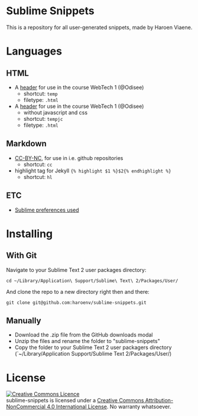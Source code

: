 # Sublime Snippets

This is a repository for all user-generated snippets, made by Haroen Viaene.

# Languages
## HTML

* A [header](temp.sublime-snippet) for use in the course WebTech 1 (@Odisee)
	* shortcut: `temp`
	* filetype: `.html`
* A [header](tempjc.sublime-snippet) for use in the course WebTech 1 (@Odisee)
	* without javascript and css
	* shortcut: `tempjc`
	* filetype: `.html`

## Markdown

* [CC-BY-NC](/md/cc.sublime-snippet), for use in i.e. github repositories
	* shortcut: `cc`
* highlight tag for Jekyll `{% highlight $1 %}$2{% endhighlight %}`
  * shortcut: `hl`

## ETC

* [Sublime preferences used](/ETC/Preferences.sublime-settings)

# Installing


## With Git

Navigate to your Sublime Text 2 user packages directory:

    cd ~/Library/Application\ Support/Sublime\ Text\ 2/Packages/User/

And clone the repo to a new directory right then and there:

    git clone git@github.com:haroenv/sublime-snippets.git


## Manually

* Download the .zip file from the GitHub downloads modal
* Unzip the files and rename the folder to "sublime-snippets"
* Copy the folder to your Sublime Text 2 user packagers directory (`~/Library/Application Support/Sublime Text 2/Packages/User/)


# License

<a rel="license" href="http://creativecommons.org/licenses/by-nc/4.0/"><img alt="Creative Commons Licence" style="border-width:0" src="https://i.creativecommons.org/l/by-nc/4.0/88x31.png" /></a><br /><span xmlns:dct="http://purl.org/dc/terms/" href="http://purl.org/dc/dcmitype/Text" property="dct:title" rel="dct:type">sublime-snippets</span> is licensed under a <a rel="license" href="http://creativecommons.org/licenses/by-nc/4.0/">Creative Commons Attribution-NonCommercial 4.0 International License</a>. No warranty whatsoever.